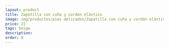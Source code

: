 ```yaml
---
layout: product
title: Zapatilla con cuña y cordón elástico
image: img/productos/pies delicados/Zapatilla con cuña y cordón elástico=21=beige.webp
price: 21
tags: beige
description: 
order: 0
---
```

